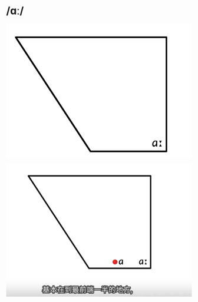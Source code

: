 # /ɑː/

![image-20230626233928241](images/image-20230626233928241.png)

![image-20230626234010780](images/image-20230626234010780.png)